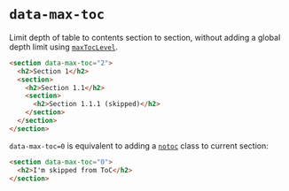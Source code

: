 # `data-max-toc`

Limit depth of table to contents section to section, without adding a global depth limit using [`maxTocLevel`](maxTocLevel).

```html "example": "Skip sections with depth more than 2 from ToC."
<section data-max-toc="2">
  <h2>Section 1</h2>
  <section>
    <h2>Section 1.1</h2>
    <section>
      <h2>Section 1.1.1 (skipped)</h2>
    </section>
  </section>
</section>
```

`data-max-toc=0` is equivalent to adding a [`notoc`](notoc-class) class to current section:

```html "example": "Skip current section from ToC."
<section data-max-toc="0">
  <h2>I'm skipped from ToC</h2>
</section>
```
